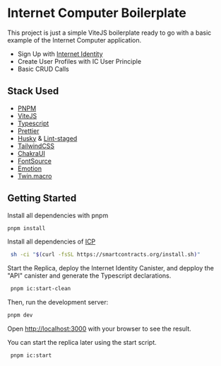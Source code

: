 # Internet Computer Boilerplate

This project is just a simple ViteJS boilerplate ready to go with a basic example of the Internet Computer application.

- Sign Up with [Internet Identity](https://identity.ic0.app/)
- Create User Profiles with IC User Principle
- Basic CRUD Calls

## Stack Used

- [PNPM](https://pnpm.io/)
- [ViteJS](https://vitejs.dev/)
- [Typescript](https://www.typescriptlang.org/)
- [Prettier](https://prettier.io/)
- [Husky](https://typicode.github.io/husky/#/) & [Lint-staged](https://github.com/okonet/lint-staged)
- [TailwindCSS](https://tailwindcss.com/)
- [ChakraUI](https://chakra-ui.com/)
- [FontSource](https://fontsource.org/)
- [Emotion](https://emotion.sh/)
- [Twin.macro](https://github.com/ben-rogerson/twin.macro)

## Getting Started

Install all dependencies with pnpm

```bash
pnpm install
```

Install all dependencies of [ICP](https://internetcomputer.org/docs/current/developer-docs/build/install-upgrade-remove/)

```bash
 sh -ci "$(curl -fsSL https://smartcontracts.org/install.sh)"
```


Start the Replica, deploy the Internet Identity Canister, and depploy the "API" canister and generate the Typescript declarations.  

```bash
 pnpm ic:start-clean
```

Then, run the development server:

```bash
pnpm dev
```

Open [http://localhost:3000](http://localhost:3000) with your browser to see the result.

You can start the replica later using the start script.

```bash
 pnpm ic:start
```


